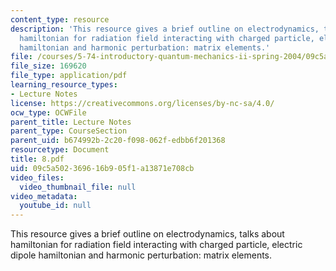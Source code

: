 ```yaml
---
content_type: resource
description: 'This resource gives a brief outline on electrodynamics, talks about
  hamiltonian for radiation field interacting with charged particle, electric dipole
  hamiltonian and harmonic perturbation: matrix elements.'
file: /courses/5-74-introductory-quantum-mechanics-ii-spring-2004/09c5a502369616b905f1a13871e708cb_8.pdf
file_size: 169620
file_type: application/pdf
learning_resource_types:
- Lecture Notes
license: https://creativecommons.org/licenses/by-nc-sa/4.0/
ocw_type: OCWFile
parent_title: Lecture Notes
parent_type: CourseSection
parent_uid: b674992b-2c20-f098-062f-edbb6f201368
resourcetype: Document
title: 8.pdf
uid: 09c5a502-3696-16b9-05f1-a13871e708cb
video_files:
  video_thumbnail_file: null
video_metadata:
  youtube_id: null
---
```

This resource gives a brief outline on electrodynamics, talks about hamiltonian for radiation field interacting with charged particle, electric dipole hamiltonian and harmonic perturbation: matrix elements.